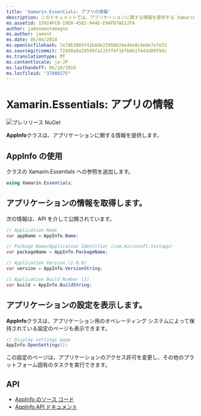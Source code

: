 ```yaml
---
title: 'Xamarin.Essentials: アプリの情報'
description: このドキュメントでは、アプリケーションに関する情報を提供する Xamarin.Essentials の AppInfo クラスについて説明します。 たとえば、アプリの名前とバージョンを公開します。
ms.assetid: 15924FCB-19E0-45B2-944E-E94FD7AE12FA
author: jamesmontemagno
ms.author: jamont
ms.date: 05/04/2018
ms.openlocfilehash: 7e79b3003f41b8de22950624e44e8c9e0e7e7e31
ms.sourcegitcommit: 72450a6a29599fa133ff4f16fb0b1f443d89f9dc
ms.translationtype: MT
ms.contentlocale: ja-JP
ms.lasthandoff: 06/28/2018
ms.locfileid: "37080275"
---
```

# <a name="xamarinessentials-app-information"></a>Xamarin.Essentials: アプリの情報

![プレリリース NuGet](~/media/shared/pre-release.png)

**AppInfo**クラスは、アプリケーションに関する情報を提供します。

## <a name="using-appinfo"></a>AppInfo の使用

クラスの Xamarin.Essentials への参照を追加します。

```csharp
using Xamarin.Essentials;
```

## <a name="obtaining-application-information"></a>アプリケーションの情報を取得します。

次の情報は、API を介して公開されています。

```csharp
// Application Name
var appName = AppInfo.Name;

// Package Name/Application Identifier (com.microsoft.testapp)
var packageName = AppInfo.PackageName;

// Application Version (1.0.0)
var version = AppInfo.VersionString;

// Application Build Number (1)
var build = AppInfo.BuildString;
```

## <a name="displaying-application-settings"></a>アプリケーションの設定を表示します。

**AppInfo**クラスは、アプリケーション用のオペレーティング システムによって保持されている設定のページも表示できます。

```csharp
// Display settings page
AppInfo.OpenSettings();
```

この設定のページは、アプリケーションのアクセス許可を変更し、その他のプラットフォーム固有のタスクを実行できます。

## <a name="api"></a>API

- [AppInfo のソース コード](https://github.com/xamarin/Essentials/tree/master/Xamarin.Essentials/AppInfo)
- [AppInfo API ドキュメント](xref:Xamarin.Essentials.AppInfo)

